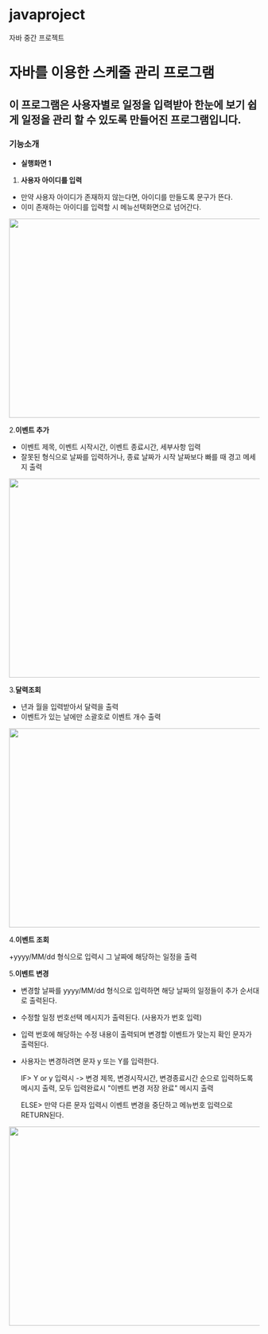 # javaproject
자바 중간 프로젝트

# 자바를 이용한 스케줄 관리 프로그램

이 프로그램은 사용자별로 일정을 입력받아 한눈에 보기 쉽게 일정을 관리 할 수 있도록 만들어진 프로그램입니다.
-----------
### 기능소개
+ **실행화면 1**

1. **사용자 아이디를 입력**
+ 만약 사용자 아이디가 존재하지 않는다면, 아이디를 만들도록 문구가 뜬다.
+ 이미 존재하는 아이디를 입력할 시 메뉴선택화면으로 넘어간다.
<img src = "https://github.com/user-attachments/assets/70a05f0d-9925-4b1c-9212-34beee27c4ff" width = "800" height="400"/>





2.**이벤트 추가**
+ 이벤트 제목, 이벤트 시작시간, 이벤트 종료시간, 세부사항 입력
+ 잘못된 형식으로 날짜를 입력하거나, 종료 날짜가 시작 날짜보다 빠를 때 경고 메세지 출력

<img src = "https://github.com/user-attachments/assets/1ade8339-2bf4-4b03-a8f6-b453c4162427" width = "800" height="400"/>




3.**달력조회**

+ 년과 월을 입력받아서 달력을 출력
+ 이벤트가 있는 날에만 소괄호로 이벤트 개수 출력
<img src = "https://github.com/user-attachments/assets/a745e6e1-9ee6-4dc1-92c1-e1e816f25afc" width = "800" height="400"/>





4.**이벤트 조회**


+yyyy/MM/dd 형식으로 입력시 그 날짜에 해당하는 일정을 출력


5.**이벤트 변경**

+ 변경할 날짜를 yyyy/MM/dd 형식으로 입력하면 해당 날짜의 일정들이 추가 순서대로 출력된다.
+ 수정할 일정 번호선택 메시지가 출력된다. (사용자가 번호 입력)
+ 입력 번호에 해당하는 수정 내용이 출력되며 변경할 이벤트가 맞는지 확인 문자가 출력된다.
+ 사용자는 변경하려면 문자 y 또는 Y를 입력한다.

  
  IF> Y or y 입력시 -> 변경 제목, 변경시작시간, 변경종료시간 순으로 입력하도록 메시지 출력, 모두 입력완료시 "이벤트 변경 저장 완료" 메시지 출력


  
  ELSE> 만약 다른 문자 입력시 이벤트 변경을 중단하고 메뉴번호 입력으로 RETURN된다.
<img src = "https://github.com/user-attachments/assets/239103b9-0c61-4929-88e6-86f931079841" width = "800" height="400"/>




